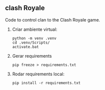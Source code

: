 ## clash Royale 

Code to control clan to the Clash Royale game.



1. Criar ambiente virtual:
    ```
    python -m venv .venv
    cd .venv/Scripts/
    activate.bat
    ```

2. Gerar requirements
    ```
    pip freeze > requirements.txt
    ```

3. Rodar requirements local:
    ```
    pip install -r requirements.txt
    ```
